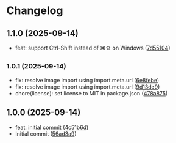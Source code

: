 # Changelog

## 1.1.0 (2025-09-14)

* feat: support Ctrl-Shift instead of ⌘⇧ on Windows ([7d55104](https://github.com/Alterplan/hog-flag-sync/commit/7d55104))

## <small>1.0.1 (2025-09-14)</small>

* fix: resolve image import using import.meta.url ([6e8febe](https://github.com/Alterplan/hog-flag-sync/commit/6e8febe))
* fix: resolve image import using import.meta.url ([9d13de9](https://github.com/Alterplan/hog-flag-sync/commit/9d13de9))
* chore(license): set license to MIT in package.json ([478a875](https://github.com/Alterplan/hog-flag-sync/commit/478a875))

## 1.0.0 (2025-09-14)

* feat: initial commit ([4c51b6d](https://github.com/Alterplan/hog-flag-sync/commit/4c51b6d))
* Initial commit ([56ad3a9](https://github.com/Alterplan/hog-flag-sync/commit/56ad3a9))
